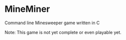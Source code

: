 MineMiner
=========

Command line Minesweeper game written in C

Note: This game is not yet complete or even playable yet.
